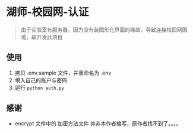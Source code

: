 # 湖师-校园网-认证
> 由于实验室有服务器，因为没有装图形化界面的缘故，导致连接校园网困难，故开发此项目

## 使用
1. 拷贝 .env.sample 文件，并重命名为 .env
2. 填入自己的账户与密码
3. 运行 `python auth.py`

## 感谢
* encrypt 文件中的 加密方法文件 并非本作者缩写，原作者找不到了。。。。
